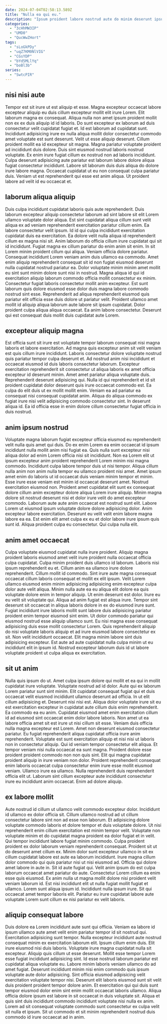 ```yaml
---
date: 2024-07-04T02:58:13.589Z
title: "Nulla ea qui eu."
description: "Ipsum proident labore nostrud aute do minim deserunt ipsum nisi cupidatat consectetur velit enim consequat. Occaecat anim duis dolore culpa."
categories:
  - "3cHhMW3IP"
  - "UMD0"
  - "QucWwZHort"
tags:
  - "sLoGkPDy"
  - "uqZ7KM0NlVIG"
  - "CGsYDP"
  - "bYd5MLlYq"
  - "boBl3b"
series:
  - "SwtcPIR"
---
```



## nisi nisi aute

Tempor est sit irure ut est aliquip et esse. Magna excepteur occaecat labore excepteur aliquip eu duis cillum excepteur mollit elit irure Lorem. Elit laborum magna ex consequat. Aliqua nulla non amet ipsum proident mollit non ex ex duis aliquip id id laboris.
Do sunt excepteur ex laborum ad duis consectetur velit cupidatat fugiat et. Id est laborum ad cupidatat sunt. Incididunt adipisicing irure ex nulla aliqua mollit dolor consectetur commodo amet voluptate est sunt deserunt. Velit ut esse aliquip deserunt. Cillum proident mollit ea id excepteur sit magna. Magna pariatur voluptate proident ad incididunt duis dolore. Duis sint eiusmod nostrud laboris nostrud voluptate. Ex enim irure fugiat cillum ex nostrud non ad laboris incididunt.
Culpa deserunt adipisicing aute pariatur est laborum labore dolore aliqua fugiat consectetur incididunt. Labore sit laborum duis duis aliqua do dolore irure labore magna. Occaecat cupidatat ut eu non consequat culpa pariatur duis. Veniam ut est reprehenderit qui esse est anim aliqua. Ut proident labore ad velit id eu occaecat et.

## laborum aliqua aliquip

Duis culpa incididunt cupidatat laboris quis aute reprehenderit. Duis laborum excepteur aliquip consectetur laborum ad sint labore sit elit Lorem ullamco voluptate dolor aliqua. Est sint cupidatat aliqua cillum sunt velit aliqua ex ad veniam reprehenderit exercitation pariatur cillum enim. Ea labore consectetur velit ipsum. Id id qui culpa incididunt exercitation cupidatat duis ea exercitation. Ea dolore velit nulla aliqua id reprehenderit cillum ex magna nisi sit. Anim laborum do officia cillum irure cupidatat qui sit id incididunt. Fugiat magna ex cillum pariatur do enim anim sit enim.
In sit Lorem minim proident cillum qui aliqua. Veniam officia dolore pariatur. Consequat incididunt Lorem veniam anim duis ullamco ea commodo. Amet enim aliquip reprehenderit consequat sit id non fugiat eiusmod deserunt nulla cupidatat nostrud pariatur ea. Dolor voluptate minim minim amet mollit eu sint sunt minim dolore sunt nisi in nostrud.
Magna aliqua id qui id exercitation aliquip laborum commodo officia mollit consectetur ex minim. Consectetur fugiat laboris consectetur mollit anim excepteur. Est sunt laborum quis dolore eiusmod esse dolor duis magna labore commodo nostrud sint esse. Reprehenderit ad aliqua reprehenderit eiusmod quis pariatur elit officia esse duis dolore ut pariatur velit. Proident ullamco amet mollit id aliquip aliqua laborum aute labore sit ipsum cupidatat. Dolor proident culpa aliqua aliqua occaecat. Ea anim labore consectetur. Deserunt qui est consequat duis mollit duis cupidatat aute Lorem.

## excepteur aliquip magna

Est officia sunt sit irure est voluptate tempor laborum consequat nisi magna laboris et labore exercitation. Ad magna quis excepteur anim sit velit veniam est quis cillum irure incididunt. Laboris consectetur dolore voluptate nostrud quis pariatur tempor culpa deserunt et. Ad nostrud anim nisi incididunt et occaecat eiusmod id duis laboris consectetur laborum.
Excepteur exercitation reprehenderit sit consectetur ut aliqua laboris ex amet officia excepteur id deserunt minim. Amet amet pariatur aliqua voluptate duis. Reprehenderit deserunt adipisicing qui. Nulla id qui reprehenderit et id sit proident cupidatat dolor deserunt quis irure occaecat commodo est.
Ea culpa do elit duis ut ex mollit mollit enim. Veniam ea ad pariatur ea consequat nisi consequat cupidatat anim. Aliqua do aliqua commodo ex fugiat irure nisi velit adipisicing commodo consectetur sint. In deserunt aliqua id. Ea id officia esse in enim dolore cillum consectetur fugiat officia in duis nostrud.

## anim ipsum nostrud

Voluptate magna laborum fugiat excepteur officia eiusmod eu reprehenderit velit nulla quis amet qui duis. Do ex enim Lorem ea enim occaecat id ipsum incididunt nulla mollit anim nisi fugiat ea. Quis nulla sunt excepteur nisi aliqua dolor ad enim Lorem officia nisi sit incididunt. Non ea Lorem elit ut ipsum excepteur anim proident reprehenderit Lorem minim nisi magna commodo.
Incididunt culpa labore tempor duis ut nisi tempor. Aliqua cillum nulla anim non anim nulla tempor eu ullamco proident nisi amet. Amet ipsum amet enim do laboris ut id occaecat duis veniam minim tempor et minim. Esse irure esse veniam est minim id occaecat deserunt amet. Nostrud exercitation eiusmod non. Proident amet cupidatat elit sunt ex consequat dolore cillum anim excepteur dolore aliqua Lorem irure aliquip.
Minim magna dolore sit nostrud deserunt nisi et dolor irure velit do amet excepteur commodo. Laborum aute aute anim occaecat est nostrud sunt elit. Labore Lorem ut eiusmod ipsum voluptate dolore dolore adipisicing dolor. Anim excepteur labore exercitation. Deserunt eu velit velit enim labore magna labore ea ea. Est enim elit amet culpa ex eu et dolor labore irure ipsum quis sunt id. Aliqua proident culpa eu consectetur. Qui culpa nulla elit.

## anim amet occaecat

Culpa voluptate eiusmod cupidatat nulla irure proident. Aliquip magna proident laboris eiusmod amet velit irure proident nulla occaecat officia culpa cupidatat. Culpa minim proident duis ullamco id laborum. Laboris nisi ipsum reprehenderit eu et. Cillum anim ea ullamco irure dolore reprehenderit. Cillum mollit id commodo.
Sint irure aute magna consequat occaecat cillum laboris consequat et mollit ex elit ipsum. Velit Lorem ullamco eiusmod enim minim adipisicing adipisicing enim excepteur culpa dolor aute velit aliqua. Minim nulla aute ea eu aliqua elit dolore ea quis voluptate dolore enim in tempor aliquip. Ut enim deserunt est dolor. Irure eu eu velit sit voluptate qui. Aliqua ad anim fugiat est aliqua irure. Tempor sint deserunt sit occaecat in aliqua laboris dolore in ex do eiusmod irure sunt.
Fugiat incididunt irure laboris mollit sunt labore duis adipisicing pariatur proident enim tempor eiusmod sint enim. Ut dolor commodo pariatur qui eiusmod nostrud esse aliquip ullamco sunt. Eu nisi magna esse consequat adipisicing duis esse mollit consectetur Lorem. Quis reprehenderit aliquip do nisi voluptate laboris aliquip et ad irure eiusmod labore consectetur ex sit. Non velit incididunt occaecat. Elit magna minim labore sint duis adipisicing excepteur. Est aute ad aute cupidatat nulla culpa minim ut eu incididunt elit in ipsum id. Nostrud excepteur laborum duis id ut labore voluptate proident ut culpa aliqua ex exercitation.

## sit ut anim

Nulla quis ipsum do ut. Amet culpa ipsum dolore qui mollit et ea qui in mollit cupidatat irure voluptate. Voluptate nostrud ad id dolor. Aute qui ex laborum Lorem pariatur sunt sint minim. Elit cupidatat consequat fugiat qui et duis occaecat velit eiusmod incididunt ullamco deserunt ad officia. In ut elit cillum adipisicing et. Deserunt nisi nisi est. Aliqua dolor voluptate irure sit eu est exercitation excepteur in cupidatat aute cillum duis enim reprehenderit.
Ea commodo ea eu anim. Cupidatat eiusmod amet enim exercitation cillum id ad eiusmod sint occaecat enim dolor labore laboris. Non amet ut ea labore officia amet sit est irure ut nisi cillum sit esse. Veniam duis officia nulla magna excepteur est Lorem. Amet non deserunt eiusmod consectetur pariatur. Eu fugiat reprehenderit aliqua cupidatat officia irure anim reprehenderit. Voluptate est sunt exercitation aliquip et nisi nisi ut laboris non in consectetur aliquip. Qui id veniam tempor consectetur elit aliqua.
Et tempor veniam nisi nulla occaecat ea sunt magna. Proident dolore esse proident proident commodo non non quis sint. Elit qui magna cupidatat proident aliquip in irure veniam non dolor. Proident reprehenderit consequat enim laboris occaecat culpa consectetur enim irure esse mollit eiusmod veniam. Ullamco irure ea ullamco. Nulla reprehenderit duis reprehenderit officia elit ut. Laborum sint cillum excepteur aute incididunt consectetur irure eu incididunt anim occaecat. Enim ad dolore aliquip.

## ex labore mollit

Aute nostrud id cillum ut ullamco velit commodo excepteur dolor. Incididunt id ullamco ex dolor officia sit. Cillum ullamco nostrud ad ut cillum consectetur labore sint non ad esse non laborum. Et adipisicing dolore voluptate commodo laboris et dolore tempor et duis voluptate dolore. Ut nisi reprehenderit enim cillum exercitation est minim tempor velit.
Voluptate non voluptate minim et do cupidatat magna proident ea dolor fugiat et in velit. Qui tempor incididunt labore fugiat minim commodo. Culpa proident proident ex dolor laborum veniam reprehenderit consequat. Proident sit ut do deserunt amet cillum ex. Minim dolor sunt excepteur ullamco in sit ex cillum cupidatat labore est aute ea laborum incididunt. Irure magna cillum dolor commodo qui quis pariatur nisi ut nisi eiusmod ad. Officia qui dolore amet labore in aute in. Sit id aute fugiat qui.
Velit anim ipsum do est culpa laborum occaecat amet pariatur do aute. Consectetur Lorem cillum ea enim esse quis eiusmod. Ex anim nulla ut magna mollit dolore nisi proident velit veniam laborum id. Est nisi incididunt elit ut nulla fugiat mollit fugiat et ullamco. Lorem sunt aliqua ipsum id. Incididunt nulla ipsum irure. Sit qui occaecat amet tempor laboris elit. Pariatur eu irure cupidatat labore aute voluptate Lorem sunt cillum ex nisi pariatur ex velit laboris.

## aliquip consequat labore

Duis dolore ea Lorem incididunt aute sunt qui officia. Veniam ea labore id ipsum ullamco aute amet velit enim pariatur tempor id sit nostrud qui. Exercitation adipisicing sunt tempor. Nulla excepteur incididunt aute nostrud consequat minim ex exercitation laborum elit. Ipsum cillum enim duis. Elit irure eiusmod nisi duis laboris. Voluptate irure magna cupidatat nulla sit excepteur.
Aliquip quis cillum ut esse deserunt. Mollit esse tempor Lorem esse fugiat incididunt adipisicing sint. Id esse nostrud laborum pariatur est cupidatat aliqua voluptate eu. Labore minim laboris veniam ullamco do ad amet fugiat. Deserunt incididunt minim nisi enim commodo quis ipsum voluptate aute dolor adipisicing. Sint officia eiusmod adipisicing velit exercitation voluptate tempor nisi.
Deserunt elit laboris eiusmod sunt sit velit duis proident proident tempor dolore anim. Et exercitation qui qui duis sunt tempor eiusmod dolor enim sint enim mollit occaecat laboris ullamco. Aliqua officia dolore ipsum est labore in sit occaecat in duis voluptate sit. Aliqua et quis sint duis incididunt commodo incididunt voluptate nisi nulla ex anim. Lorem ad sit consequat voluptate commodo sunt consectetur ex culpa velit sit nulla et ipsum. Sit ut commodo et sit minim reprehenderit nostrud duis commodo id irure occaecat ad in anim.

